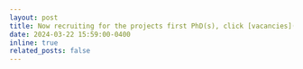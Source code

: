 ```yaml
---
layout: post
title: Now recruiting for the projects first PhD(s), click [vacancies]({% link _pages/vacancies.md %}) for more info. Round 1 application deadline: 31st July 2024. 
date: 2024-03-22 15:59:00-0400
inline: true
related_posts: false
---
```


